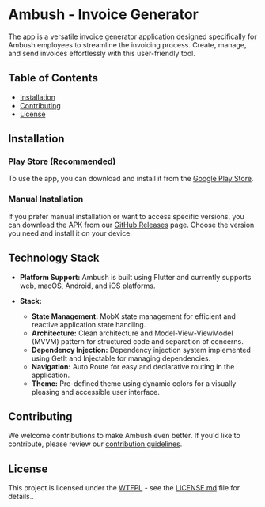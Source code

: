 # Ambush - Invoice Generator

The app is a versatile invoice generator application designed specifically for Ambush employees to streamline the invoicing process. Create, manage, and send invoices effortlessly with this user-friendly tool.

## Table of Contents

- [Installation](#installation)
- [Contributing](#contributing)
- [License](#license)

## Installation

### Play Store (Recommended)

To use the app, you can download and install it from the [Google Play Store](https://play.google.com/store/apps/details?id=com.theolm.ambush_app).

### Manual Installation

If you prefer manual installation or want to access specific versions, you can download the APK from our [GitHub Releases](https://github.com/theolm/ambush-app/releases) page. Choose the version you need and install it on your device.

## Technology Stack

- **Platform Support:** Ambush is built using Flutter and currently supports web, macOS, Android, and iOS platforms.

- **Stack:**
  - **State Management:** MobX state management for efficient and reactive application state handling.
  - **Architecture:** Clean architecture and Model-View-ViewModel (MVVM) pattern for structured code and separation of concerns.
  - **Dependency Injection:** Dependency injection system implemented using GetIt and Injectable for managing dependencies.
  - **Navigation:** Auto Route for easy and declarative routing in the application.
  - **Theme:** Pre-defined theme using dynamic colors for a visually pleasing and accessible user interface.

## Contributing

We welcome contributions to make Ambush even better. If you'd like to contribute, please review our [contribution guidelines](CONTRIBUTING.md).

## License

This project is licensed under the [WTFPL](LICENSE.md) - see the [LICENSE.md](LICENSE.md) file for details..



[//]: # (flutter pub run build_runner build)

[//]: # (flutter pub run build_runner watch)
